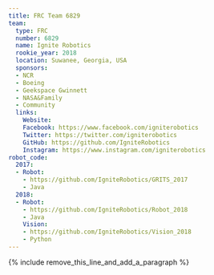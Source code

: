 ```yaml
---
title: FRC Team 6829
team:
  type: FRC
  number: 6829
  name: Ignite Robotics
  rookie_year: 2018
  location: Suwanee, Georgia, USA
  sponsors:
  - NCR
  - Boeing
  - Geekspace Gwinnett
  - NASA&Family
  - Community
  links:
    Website: 
    Facebook: https://www.facebook.com/igniterobotics
    Twitter: https://twitter.com/igniterobotics
    GitHub: https://github.com/IgniteRobotics
    Instagram: https://www.instagram.com/igniterobotics
robot_code:
  2017:
  - Robot:
    - https://github.com/IgniteRobotics/GRITS_2017
    - Java
  2018:
  - Robot:
    - https://github.com/IgniteRobotics/Robot_2018
    - Java
    Vision:
    - https://github.com/IgniteRobotics/Vision_2018
    - Python
---
```


{% include remove_this_line_and_add_a_paragraph %}